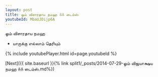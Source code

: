 ```yaml
---
layout: post
title: ஓம் விசாரதாய நமஹ ௧௧ டைம்ஸ்
youtubeId: MbaUJDijp6A
---
```

 
 
 ஓம் விசாரதாய நமஹ  
 
 -  யாருக்கு எல்லாம் தெரியும் 
 
  
 
  
 
 
 
 
 
 


{% include youtubePlayer.html id=page.youtubeId %}
 
[Next]({{ site.baseurl }}{% link  split1/_posts/2014-07-29-ஓம் விஜயாக்ஷய நமஹ ௧௧ டைம்ஸ்.md%})
 
